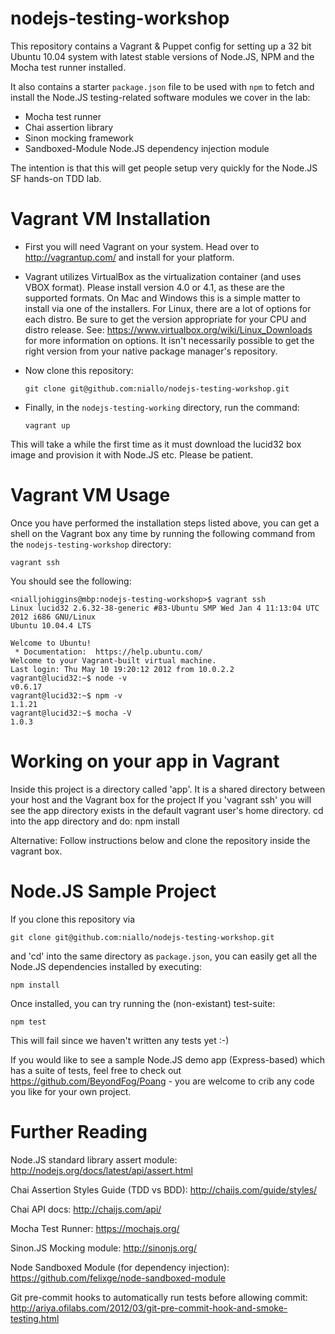 nodejs-testing-workshop
=======================

This repository contains a Vagrant & Puppet config for setting up a 32 bit
Ubuntu 10.04 system with latest stable versions of Node.JS, NPM and the Mocha
test runner installed.

It also contains a starter `package.json` file to be used with `npm` to fetch and install the Node.JS testing-related software modules we cover in the lab:

- Mocha test runner
- Chai assertion library
- Sinon mocking framework
- Sandboxed-Module Node.JS dependency injection module

The intention is that this will get people setup very quickly for the Node.JS SF
hands-on TDD lab.


Vagrant VM Installation
=======================

- First you will need Vagrant on your system. Head over to http://vagrantup.com/ and install for your platform.
- Vagrant utilizes VirtualBox as the virtualization container (and uses VBOX  format).  Please install version 
  4.0 or 4.1, as these are the supported formats.  On Mac and Windows this is a simple matter to install via
  one of the installers.  For Linux, there are a lot of options for each distro.  Be sure to get the version 
  appropriate for your CPU and distro release.  See: https://www.virtualbox.org/wiki/Linux_Downloads for more
  information on options.  It isn't necessarily possible to get the right version from your native package 
  manager's repository.
- Now clone this repository:

    `git clone git@github.com:niallo/nodejs-testing-workshop.git`

- Finally, in the `nodejs-testing-working` directory, run the command:

    `vagrant up`

This will take a while the first time as it must download the lucid32 box image and provision it with Node.JS etc. Please be patient.


Vagrant VM Usage
================

Once you have performed the installation steps listed above, you can get a shell on the Vagrant box any time by running the following command from the `nodejs-testing-workshop` directory:

    vagrant ssh

You should see the following:

    <nialljohiggins@mbp:nodejs-testing-workshop>$ vagrant ssh
    Linux lucid32 2.6.32-38-generic #83-Ubuntu SMP Wed Jan 4 11:13:04 UTC 2012 i686 GNU/Linux
    Ubuntu 10.04.4 LTS

    Welcome to Ubuntu!
     * Documentation:  https://help.ubuntu.com/
    Welcome to your Vagrant-built virtual machine.
    Last login: Thu May 10 19:20:12 2012 from 10.0.2.2
    vagrant@lucid32:~$ node -v
    v0.6.17
    vagrant@lucid32:~$ npm -v
    1.1.21
    vagrant@lucid32:~$ mocha -V
    1.0.3

Working on your app in Vagrant
==============================
Inside this project is a directory called 'app'.  It is a shared directory between your host
and the Vagrant box for the project   If you 'vagrant ssh'
you will see the app directory exists in the default vagrant user's home directory.  cd into 
the app directory and do: npm install

Alternative: Follow instructions below and clone the repository inside the vagrant box.

Node.JS Sample Project
======================

If you clone this repository via

    git clone git@github.com:niallo/nodejs-testing-workshop.git

and 'cd' into the same directory as `package.json`, you can easily get all the
Node.JS dependencies installed by executing:

    npm install

Once installed, you can try running the (non-existant) test-suite:

    npm test

This will fail since we haven't written any tests yet :-)

If you would like to see a sample Node.JS demo app (Express-based) which has a suite of tests, feel free to check out https://github.com/BeyondFog/Poang - you are welcome to crib any code you like for your own project.

Further Reading
===============

Node.JS standard library assert module: http://nodejs.org/docs/latest/api/assert.html

Chai Assertion Styles Guide (TDD vs BDD): http://chaijs.com/guide/styles/

Chai API docs: http://chaijs.com/api/

Mocha Test Runner: https://mochajs.org/

Sinon.JS Mocking module: http://sinonjs.org/

Node Sandboxed Module (for dependency injection): https://github.com/felixge/node-sandboxed-module

Git pre-commit hooks to automatically run tests before allowing commit: http://ariya.ofilabs.com/2012/03/git-pre-commit-hook-and-smoke-testing.html


